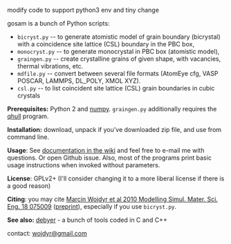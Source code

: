 modify code to support python3 env and tiny change

gosam is a bunch of Python scripts:
  * `bicryst.py` -- to generate atomistic model of grain boundary (bicrystal)
    with a coincidence site lattice (CSL) boundary in the PBC box,
  * `monocryst.py` -- to generate monocrystal in PBC box (atomistic model),
  * `graingen.py` -- create crystalline grains of given shape, with vacancies,
    thermal vibrations, etc.
  * `mdfile.py` -- convert between several file formats (AtomEye cfg,
    VASP POSCAR, LAMMPS, DL_POLY, XMOL XYZ).
  * `csl.py` -- to list coincident site lattice (CSL) grain boundaries
    in cubic crystals

**Prerequisites:** Python 2 and [numpy](http://numpy.scipy.org/).
`graingen.py` additionally requires the [qhull](http://www.qhull.org/) program.

**Installation:**
download, unpack if you've downloaded zip file, and use from command line.

**Usage**:
See [documentation in the wiki](https://github.com/wojdyr/gosam/wiki)
and feel free to e-mail me with questions.  Or open Github issue.
Also, most of the programs print basic usage instructions when invoked
without parameters.

**License**: GPLv2+ (I'll consider changing it to a more liberal license
if there is a good reason)

**Citing**:
you may cite
[Marcin Wojdyr et al 2010 Modelling Simul. Mater. Sci. Eng. 18 075009](
http://dx.doi.org/10.1088/0965-0393/18/7/075009)
([preprint](http://wojdyr.github.io/Wojdyr-tilt_GB_in_SiC-MSMSE-2010.pdf)),
especially if you use `bicryst.py`.

**See also:** [debyer](https://github.com/wojdyr/debyer) - a bunch of tools
coded in C and C++

contact: wojdyr@gmail.com

